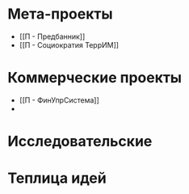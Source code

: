 

# Мета-проекты

* [[П - Предбанник]]
* [[П - Социократия ТеррИМ]]


# Коммерческие проекты

* [[П - ФинУпрСистема]]
* 

# Исследовательские


# Теплица идей
